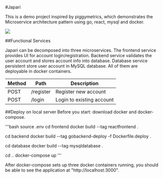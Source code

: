 #Japari

This is a demo project inspired by piggymetrics, which demonstrates the Microservice architecture pattern using go, react, mysql and docker. 

![](https://user-images.githubusercontent.com/12382740/86298862-d2a56a80-bbcc-11ea-9fee-fc150ba05ca6.png)

##Functional Services

Japari can be decomposed into three microservices. The frontend service provides UI for account login/registration. Backend service validates the user account and stores account info into database. Database service persistent store user account in MySQL database. All of them are deployable in docker containers. 

Method	| Path	| Description	| 
------------- | ------------------------- | ------------- |
POST	| /register	| Register new account	
POST	| /login	| Login to existing account	


##Deploy on local server
Before you start: download docker and docker-compose. 


'''bash
source .env
cd frontend
docker build --tag reactfrontend .

cd backend
docker build --tag gobackend-deploy -f Dockerfile.deploy .

cd database
docker build --tag mysqldatabase .

cd ..
docker-compose up
'''

After docker-compose sets up three docker containers running, you should be able to see the application at "http://localhost:3000". 
